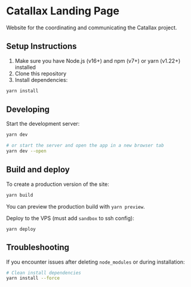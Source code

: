 # Catallax Landing Page

Website for the coordinating and communicating the Catallax project.

## Setup Instructions

1. Make sure you have Node.js (v16+) and npm (v7+) or yarn (v1.22+) installed
2. Clone this repository
3. Install dependencies:

```bash
yarn install
```

## Developing

Start the development server:

```bash
yarn dev

# or start the server and open the app in a new browser tab
yarn dev --open
```

## Build and deploy

To create a production version of the site:

```bash
yarn build
```

You can preview the production build with `yarn preview`.

Deploy to the VPS (must add `sandbox` to ssh config):

`yarn deploy`

## Troubleshooting

If you encounter issues after deleting `node_modules` or during installation:

```bash
# Clean install dependencies 
yarn install --force
```
